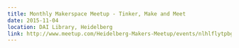 ```yaml
---
title: Monthly Makerspace Meetup - Tinker, Make and Meet
date: 2015-11-04
location: DAI Library, Heidelberg
link: http://www.meetup.com/Heidelberg-Makers-Meetup/events/nlhlflytpbgb/
---
```


